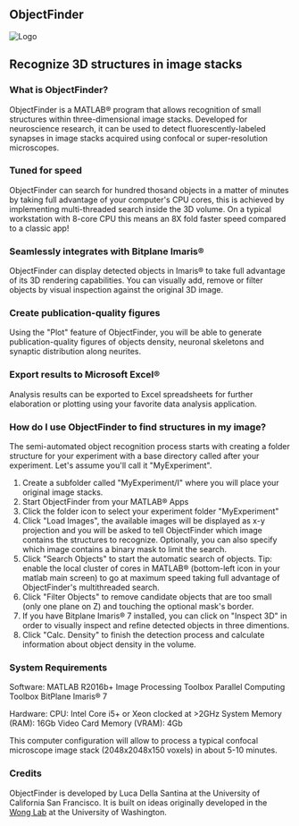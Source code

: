 
## ObjectFinder

![Logo](https://lucadellasantina.github.io/ObjectFinder/index)

##  Recognize 3D structures in image stacks

### What is ObjectFinder?
ObjectFinder is a MATLAB® program that allows recognition of small structures within three-dimensional image stacks. Developed for neuroscience research, it can be used to detect fluorescently-labeled synapses in image stacks acquired using confocal or super-resolution microscopes.

### Tuned for speed
ObjectFinder can search for hundred thosand objects in a matter of minutes by taking full advantage of your computer's CPU cores, this is achieved by implementing multi-threaded search inside the 3D volume. On a typical workstation with 8-core CPU this means an 8X fold faster speed compared to a classic app!

### Seamlessly integrates with Bitplane Imaris®
ObjectFinder can display detected objects in Imaris® to take full advantage of its 3D rendering capabilities. You can visually add, remove or filter objects by visual inspection against the original 3D image.

### Create publication-quality figures
Using the "Plot" feature of ObjectFinder, you will be able to generate publication-quality figures of objects density, neuronal skeletons and synaptic distribution along neurites.

### Export results to Microsoft Excel®
Analysis results can be exported to Excel spreadsheets for further elaboration or plotting using your favorite data analysis application.

### How do I use ObjectFinder to find structures in my image?
The semi-automated object recognition process starts with creating a folder structure for your experiment with a base directory called after your experiment. Let's assume you'll call it "MyExperiment".
1. Create a subfolder called "MyExperiment/I" where you will place your original image stacks.
2. Start ObjectFinder from your MATLAB® Apps
3. Click the folder icon to select your experiment folder "MyExperiment"
4. Click "Load Images", the available images will be displayed as x-y projection and you will be asked to tell ObjectFinder which image contains the structures to recognize. Optionally, you can also specify which image contains a binary mask to limit the search.
5. Click "Search Objects" to start the automatic search of objects. Tip: enable the local cluster of cores in MATLAB® (bottom-left icon in your matlab main screen) to go at maximum speed taking full advantage of ObjectFinder's multithreaded search.
6. Click "Filter Objects" to remove candidate objects that are too small (only one plane on Z) and touching the optional mask's border.
7. If you have Bitplane Imaris® 7 installed, you can click on "Inspect 3D" in order to visually inspect and refine detected objects in three dimentions.
8. Click "Calc. Density" to finish the detection process and calculate information about object density in the volume.

### System Requirements
Software:
MATLAB R2016b+
Image Processing Toolbox
Parallel Computing Toolbox
BitPlane Imaris® 7

Hardware:
CPU: Intel Core i5+ or Xeon clocked at >2GHz
System Memory (RAM): 16Gb
Video Card Memory (VRAM): 4Gb

This computer configuration will allow to process a typical confocal microscope image stack (2048x2048x150 voxels) in about 5-10 minutes.


### Credits
ObjectFinder is developed by Luca Della Santina at the University of California San Francisco. It is built on ideas originally developed in the [Wong Lab](http://wonglab.biostr.washington.edu/) at the University of Washington.
